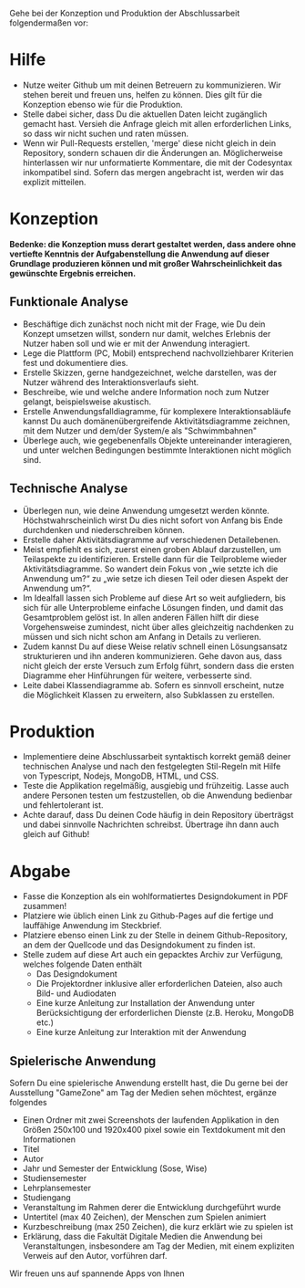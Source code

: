 Gehe bei der Konzeption und Produktion der Abschlussarbeit folgendermaßen vor:
# Hilfe
  * Nutze weiter Github um mit deinen Betreuern zu kommunizieren. Wir stehen bereit und freuen uns, helfen zu können. Dies gilt für die Konzeption ebenso wie für die Produktion.
  * Stelle dabei sicher, dass Du die aktuellen Daten leicht zugänglich gemacht hast. Versieh die Anfrage gleich mit allen erforderlichen Links, so dass wir nicht suchen und raten müssen.
  * Wenn wir Pull-Requests erstellen, 'merge' diese nicht gleich in dein Repository, sondern schauen dir die Änderungen an. Möglicherweise hinterlassen wir nur unformatierte Kommentare, die mit der Codesyntax inkompatibel sind. Sofern das mergen angebracht ist, werden wir das explizit mitteilen.

# Konzeption
**Bedenke: die Konzeption muss derart gestaltet werden, dass andere ohne vertiefte Kenntnis der Aufgabenstellung die Anwendung auf dieser Grundlage produzieren können und mit großer Wahrscheinlichkeit das gewünschte Ergebnis erreichen.**

## Funktionale Analyse
  * Beschäftige dich zunächst noch nicht mit der Frage, wie Du dein Konzept umsetzen willst, sondern nur damit, welches Erlebnis der Nutzer haben soll und wie er mit der Anwendung interagiert.
  * Lege die Plattform (PC, Mobil) entsprechend nachvollziehbarer Kriterien fest und dokumentiere dies.
  * Erstelle Skizzen, gerne handgezeichnet, welche darstellen, was der Nutzer während des Interaktionsverlaufs sieht.
  * Beschreibe, wie und welche andere Information noch zum Nutzer gelangt, beispielsweise akustisch.
  * Erstelle Anwendungsfalldiagramme, für komplexere Interaktionsabläufe kannst Du auch domänenübergreifende Aktivitätsdiagramme zeichnen, mit dem Nutzer und dem/der System/e als "Schwimmbahnen"
  * Überlege auch, wie gegebenenfalls Objekte untereinander interagieren, und unter welchen Bedingungen bestimmte
Interaktionen nicht möglich sind.

## Technische Analyse
  * Überlegen nun, wie deine Anwendung umgesetzt werden könnte. Höchstwahrscheinlich wirst Du dies nicht sofort von Anfang bis Ende durchdenken und niederschreiben können.
  * Erstelle daher Aktivitätsdiagramme auf verschiedenen Detailebenen.
  * Meist empfiehlt es sich, zuerst einen groben Ablauf darzustellen, um Teilaspekte zu identifizieren. Erstelle dann für die Teilprobleme wieder Aktivitätsdiagramme. So wandert dein Fokus von „wie setzte ich die Anwendung um?“ zu „wie setze ich diesen Teil oder diesen Aspekt der Anwendung um?“. 
  * Im Idealfall lassen sich Probleme auf diese Art so weit aufgliedern, bis sich für alle Unterprobleme einfache Lösungen finden, und damit das Gesamtproblem gelöst ist. In allen anderen Fällen hilft dir diese Vorgehensweise zumindest, nicht über alles gleichzeitig nachdenken zu müssen und sich nicht schon am Anfang in Details zu verlieren.
  * Zudem kannst Du auf diese Weise relativ schnell einen Lösungsansatz strukturieren und ihn anderen kommunizieren. Gehe davon aus, dass nicht gleich der erste Versuch zum Erfolg führt, sondern dass die ersten Diagramme eher Hinführungen für weitere, verbesserte sind.
  * Leite dabei Klassendiagramme ab. Sofern es sinnvoll erscheint, nutze die Möglichkeit Klassen zu erweitern, also Subklassen zu erstellen.

# Produktion
  * Implementiere deine Abschlussarbeit syntaktisch korrekt gemäß deiner technischen Analyse und nach den festgelegten Stil-Regeln mit Hilfe von Typescript, Nodejs, MongoDB, HTML, und CSS.
  * Teste die Applikation regelmäßig, ausgiebig und frühzeitig. Lasse auch andere Personen testen um festzustellen, ob die Anwendung bedienbar und fehlertolerant ist.
  * Achte darauf, dass Du deinen Code häufig in dein Repository überträgst und dabei sinnvolle Nachrichten schreibst. Übertrage ihn dann auch gleich auf Github!

# Abgabe
  * Fasse die Konzeption als ein wohlformatiertes Designdokument in PDF zusammen!
  * Platziere wie üblich einen Link zu Github-Pages auf die fertige und lauffähige Anwendung im Steckbrief.
  * Platziere ebenso einen Link zu der Stelle in deinem Github-Repository, an dem der Quellcode und das Designdokument zu finden ist.
  * Stelle zudem auf diese Art auch ein gepacktes Archiv zur Verfügung, welches folgende Daten enthält
    * Das Designdokument 
    * Die Projektordner inklusive aller erforderlichen Dateien, also auch Bild- und Audiodaten
    * Eine kurze Anleitung zur Installation der Anwendung unter Berücksichtigung der erforderlichen Dienste (z.B. Heroku, MongoDB etc.) 
    * Eine kurze Anleitung zur Interaktion mit der Anwendung

## Spielerische Anwendung
Sofern Du eine spielerische Anwendung erstellt hast, die Du gerne bei der Ausstellung "GameZone" am Tag der Medien sehen möchtest, ergänze folgendes  
* Einen Ordner mit zwei Screenshots der laufenden Applikation in den Größen 250x100 und 1920x400 pixel sowie ein Textdokument mit den Informationen
* Titel
* Autor
* Jahr und Semester der Entwicklung (Sose, Wise)
* Studiensemester
* Lehrplansemester
* Studiengang
* Veranstaltung im Rahmen derer die Entwicklung durchgeführt wurde
* Untertitel (max 40 Zeichen), der Menschen zum Spielen animiert
* Kurzbeschreibung (max 250 Zeichen), die kurz erklärt wie zu spielen ist
* Erklärung, dass die Fakultät Digitale Medien die Anwendung bei Veranstaltungen, insbesondere am Tag der Medien, mit einem expliziten Verweis auf den Autor, vorführen darf.


Wir freuen uns auf spannende Apps von Ihnen